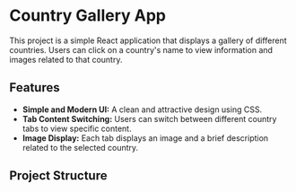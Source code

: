# Country Gallery App

This project is a simple React application that displays a gallery of different countries. Users can click on a country's name to view information and images related to that country.

## Features

- **Simple and Modern UI:** A clean and attractive design using CSS.
- **Tab Content Switching:** Users can switch between different country tabs to view specific content.
- **Image Display:** Each tab displays an image and a brief description related to the selected country.

## Project Structure


